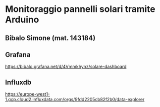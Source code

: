 # Monitoraggio pannelli solari tramite Arduino

## Bibalo Simone (mat. 143184)

## Grafana

https://bibalo.grafana.net/d/4Vmmkhynz/solare-dashboard


## Influxdb

https://europe-west1-1.gcp.cloud2.influxdata.com/orgs/9fdd2205cb82f2b0/data-explorer
